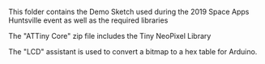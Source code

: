 This folder contains the Demo Sketch used during the 2019 Space Apps Huntsville event as well as the required libraries

The "ATTiny Core" zip file includes the Tiny NeoPixel Library

The "LCD" assistant is used to convert a bitmap to a hex table for Arduino.
